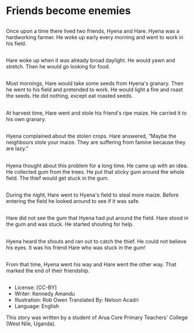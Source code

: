 # Friends become enemies

##
Once upon a time there lived
two friends, Hyena and Hare.
Hyena was a hardworking
farmer. He woke up early every
morning and went to work in his
field.

##
Hare woke up when it was
already broad daylight. He
would yawn and stretch. Then
he would go looking for food.

##
Most mornings, Hare would take
some seeds from Hyena's
granary. Then he went to his
field and pretended to work. He
would light a fire and roast the
seeds. He did nothing, except
eat roasted seeds.

##
At harvest time, Hare went and
stole his friend's ripe maize. He
carried it to his own granary.

##
Hyena complained about the
stolen crops. Hare answered,
“Maybe the neighbours stole
your maize. They are suffering
from famine because they are
lazy.”

##
Hyena thought about this
problem for a long time. He
came up with an idea.
He collected gum from the
trees. He put that sticky gum
around the whole field. The
thief would get stuck in the
gum.

##
During the night, Hare went to
Hyena's field to steal more
maize. Before entering the field
he looked around to see if it
was safe.

##
Hare did not see the gum that
Hyena had put around the field.
Hare stood in the gum and was
stuck. He started shouting for
help.

##
Hyena heard the shouts and ran
out to catch the thief.
He could not believe his eyes. It
was his friend Hare who was
stuck in the gum!

##
From that time, Hyena went his way and Hare went the
other way.
That marked the end of their friendship.

##
* License: [CC-BY]
* Writer: Kennedy Amandu
* Illustration: Rob Owen
Translated By: Nelson Acadri
* Language: English

This story was written by a student
of Arua Core Primary Teachers'
College (West Nile, Uganda).

